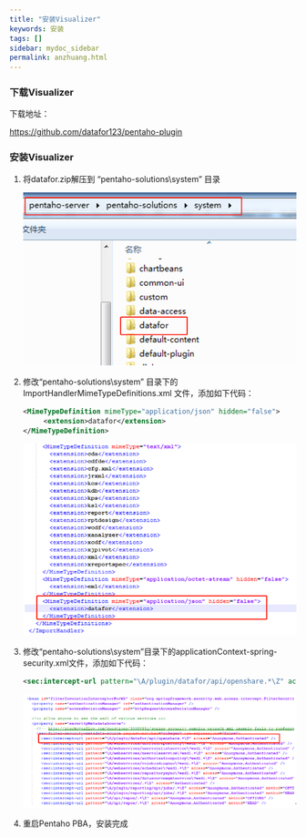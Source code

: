 ```yaml
---
title: "安装Visualizer"
keywords: 安装
tags: []
sidebar: mydoc_sidebar
permalink: anzhuang.html
---
```


### 下载Visualizer

下载地址：

[https://github.com/datafor123/pentaho-plugin ](https://github.com/datafor123/pentaho-plugin )

###  安装Visualizer

1. 将datafor.zip解压到  “pentaho-solutions\system” 目录

   <img src="../../../images/image-20191121164424482.png" alt="image-20191121164424482" style="zoom: 67%;" />

2. 修改“pentaho-solutions\system” 目录下的 ImportHandlerMimeTypeDefinitions.xml 文件，添加如下代码：

   ```xml
   <MimeTypeDefinition mimeType="application/json" hidden="false">
        <extension>datafor</extension>
   </MimeTypeDefinition>
   ```
   ![image-20191121164830471](../../../images/image-20191121164830471.png)

3. 修改“pentaho-solutions\system”目录下的applicationContext-spring-security.xml文件，添加如下代码：

   ```xml
   <sec:intercept-url pattern="\A/plugin/datafor/api/openshare.*\Z" access="Anonymous,Authenticated" />
   ```
   ![image-20191121165155937](../../../images/image-20191121165155937.png)

4. 重启Pentaho PBA，安装完成


